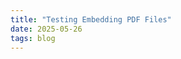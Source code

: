 ```yaml
---
title: "Testing Embedding PDF Files"
date: 2025-05-26
tags: blog
---
```


<object data="../assets/pdf_notes/RF Engineering Notes.pdf" width="1000" height="1000" type='application/pdf'></object>